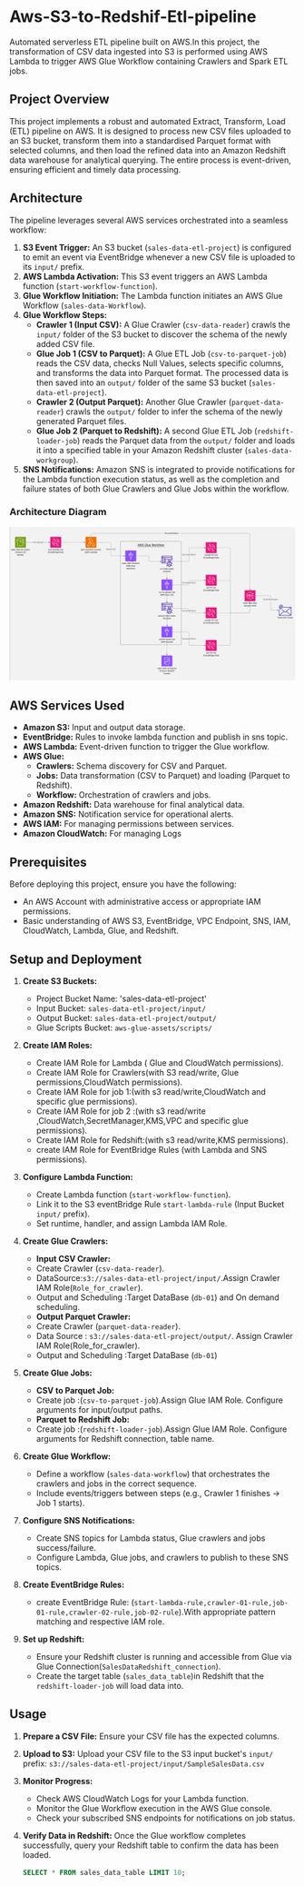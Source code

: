 # Aws-S3-to-Redshif-Etl-pipeline
Automated serverless ETL pipeline built on AWS.In this project, the transformation of CSV data ingested into S3 is performed using  AWS Lambda to trigger AWS Glue Workflow containing Crawlers and Spark ETL jobs.

## Project Overview

This project implements a robust and automated Extract, Transform, Load (ETL) pipeline on AWS. It is designed to process new CSV files uploaded to an S3 bucket, transform them into a standardised Parquet format with selected columns, and then load the refined data into an Amazon Redshift data warehouse for analytical querying. The entire process is event-driven, ensuring efficient and timely data processing.

## Architecture

The pipeline leverages several AWS services orchestrated into a seamless workflow:

1.  **S3 Event Trigger:** An S3 bucket (`sales-data-etl-project`) is configured to emit an event via EventBridge whenever a new CSV file is uploaded to its `input/` prefix.
2.  **AWS Lambda Activation:** This S3 event triggers an AWS Lambda function (`start-workflow-function`).
3.  **Glue Workflow Initiation:** The Lambda function initiates an AWS Glue Workflow (`sales-data-Workflow`).
4.  **Glue Workflow Steps:**
    * **Crawler 1 (Input CSV):** A Glue Crawler (`csv-data-reader`) crawls the `input/` folder of the S3 bucket to discover the schema of the newly added CSV file.
    * **Glue Job 1 (CSV to Parquet):** A Glue ETL Job (`csv-to-parquet-job`) reads the CSV data, checks Null Values, selects specific columns, and transforms the data into Parquet format. The processed data is then saved into an `output/` folder of the same S3 bucket (`sales-data-etl-project`).
    * **Crawler 2 (Output Parquet):** Another Glue Crawler (`parquet-data-reader`) crawls the `output/` folder to infer the schema of the newly generated Parquet files.
    * **Glue Job 2 (Parquet to Redshift):** A second Glue ETL Job (`redshift-loader-job`) reads the Parquet data from the `output/` folder and loads it into a specified table in your Amazon Redshift cluster (`sales-data-workgroup`).
5.  **SNS Notifications:** Amazon SNS is integrated to provide notifications for the Lambda function execution status, as well as the completion and failure states of both Glue Crawlers and Glue Jobs within the workflow.

### Architecture Diagram

![Architecture Diagram](files/sales-data-etl-flowchart.png)

## AWS Services Used

* **Amazon S3:** Input and output data storage.
* **EventBridge:** Rules to invoke lambda function and publish in  sns topic.
* **AWS Lambda:** Event-driven function to trigger the Glue workflow.
* **AWS Glue:**
    * **Crawlers:** Schema discovery for CSV and Parquet.
    * **Jobs:** Data transformation (CSV to Parquet) and loading (Parquet to Redshift).
    * **Workflow:** Orchestration of crawlers and jobs.
* **Amazon Redshift:** Data warehouse for final analytical data.
* **Amazon SNS:** Notification service for operational alerts.
* **AWS IAM:** For managing permissions between services.
* **Amazon CloudWatch:** For managing Logs

## Prerequisites

Before deploying this project, ensure you have the following:

* An AWS Account with administrative access or appropriate IAM permissions.
* Basic understanding of AWS S3, EventBridge, VPC Endpoint, SNS, IAM, CloudWatch, Lambda, Glue, and Redshift.

## Setup and Deployment

1.  **Create S3 Buckets:**
    * Project Bucket Name: 'sales-data-etl-project'
    * Input Bucket: `sales-data-etl-project/input/ ` 
    * Output Bucket: `sales-data-etl-project/output/` 
    * Glue Scripts Bucket: `aws-glue-assets/scripts/` 
2.  **Create IAM Roles:**
    * Create IAM Role for Lambda ( Glue and CloudWatch permissions).
    * Create IAM Role for Crawlers(with S3 read/write, Glue permissions,CloudWatch permissions).
    * Create IAM Role for job 1:(with s3 read/write,CloudWatch and specific glue permissions).
    * Create IAM Role for job 2 :(with s3 read/write ,CloudWatch,SecretManager,KMS,VPC and specific glue permissions).
    * Create IAM Role for Redshift:(with  s3 read/write,KMS permissions).
    * create IAM Role for EventBridge Rules (with Lambda and SNS permissions).
3.  **Configure Lambda Function:** 
    * Create Lambda function (`start-workflow-function`).
    * Link it to the S3 eventBridge Rule `start-lambda-rule` (Input Bucket `input/` prefix).
    * Set runtime, handler, and assign Lambda IAM Role.

4.  **Create Glue Crawlers:**
    * **Input CSV Crawler:**
    * Create Crawler (`csv-data-reader`). 
    * DataSource:`s3://sales-data-etl-project/input/`.Assign Crawler  IAM Role(`Role_for_crawler`).
    * Output and Scheduling :Target DataBase (`db-01`) and On demand scheduling.
    * **Output Parquet Crawler:** 
    * Create Crawler (`parquet-data-reader`).
    * Data Source : `s3://sales-data-etl-project/output/`. Assign Crawler IAM Role(Role_for_crawler).
    * Output and Scheduling :Target DataBase (`db-01`)
5.  **Create Glue Jobs:**
    * **CSV to Parquet Job:**
    * Create job :(`csv-to-parquet-job`).Assign Glue IAM Role. Configure arguments for input/output paths.
    * **Parquet to Redshift Job:**
    * Create job :(`redshift-loader-job`).Assign Glue IAM Role. Configure arguments for Redshift connection, table name.
6.  **Create Glue Workflow:**
    * Define a workflow (`sales-data-workflow`) that orchestrates the crawlers and jobs in the correct sequence.
    * Include events/triggers between steps (e.g., Crawler 1 finishes -> Job 1 starts).
7.  **Configure SNS Notifications:**
    * Create SNS topics for Lambda status, Glue  crawlers and jobs success/failure.
    * Configure Lambda, Glue jobs, and crawlers to publish to these SNS topics.
8.  **Create EventBridge Rules:**
    * create EventBridge Rule: (`start-lambda-rule,crawler-01-rule,job-01-rule,crawler-02-rule,job-02-rule`).With appropriate pattern matching and respective IAM role.
9. **Set up Redshift:**
    * Ensure your Redshift cluster is running and accessible from Glue via Glue Connection(`SalesDataRedshift_connection`).
    * Create the target table (`sales_data_table`)in Redshift that the `redshift-loader-job` will load data into.

## Usage

1.  **Prepare a CSV File:** Ensure your CSV file has the expected columns.
2.  **Upload to S3:** Upload your CSV file to the S3 input bucket's `input/` prefix:
    `s3://sales-data-etl-project/input/SampleSalesData.csv`
3.  **Monitor Progress:**
    * Check AWS CloudWatch Logs for your Lambda function.
    * Monitor the Glue Workflow execution in the AWS Glue console.
    * Check your subscribed SNS endpoints for notifications on job status.
4.  **Verify Data in Redshift:**
    Once the Glue workflow completes successfully, query your Redshift table to confirm the data has been loaded.

    ```sql
    SELECT * FROM sales_data_table LIMIT 10;
    ```
